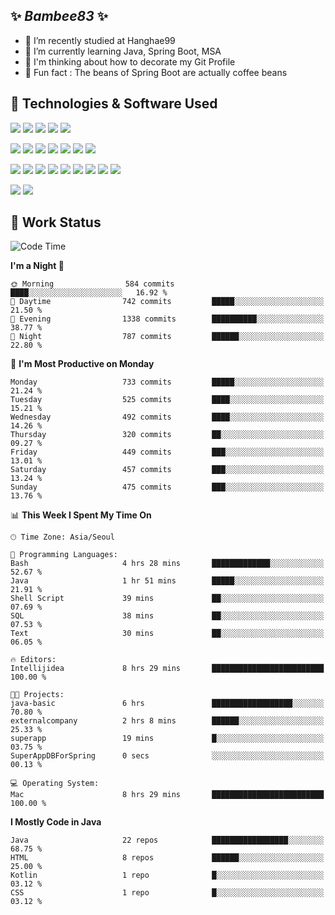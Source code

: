 ##  ✨ _Bambee83_ ✨ 

- 🔭 I’m recently studied at Hanghae99
- 🌱 I’m currently learning Java, Spring Boot, MSA
- 🤔 I'm thinking about how to decorate my Git Profile
- 🪹 Fun fact : The beans of Spring Boot are actually coffee beans 

<!-- - 💬 Ask me about ...
- 📫 How to reach me: ...
- 😄 Pronouns: ...
- 👯 I’m looking to collaborate on ...-->

## 🔧  Technologies & Software Used

<img src="https://img.shields.io/badge/Java-007396?style=flat-round&logo=OpenJDK&logoColor=white"/> <img src="https://img.shields.io/badge/Spring-6DB33F?style=flat-round&logo=spring&logoColor=white"/>   <img src="https://img.shields.io/badge/SpringBoot-6DB33F?style=flat-round&logo=springboot&logoColor=white"/>  <img src="https://img.shields.io/badge/SpringSecurity-6DB33F?style=flat-round&logo=SpringSecurity&logoColor=white"/>   <img src="https://img.shields.io/badge/JSON Web Token-000000?style=flat-round&logo=JSON Web Tokens&logoColor=white"/> 

<img src="https://img.shields.io/badge/github-181717?style=flat-round&logo=github&logoColor=white"/> <img src="https://img.shields.io/badge/git-F05032?style=flat-round&logo=git&logoColor=white"/> <img src="https://img.shields.io/badge/githubactions-2088FF?style=flat-round&logo=githubactions&logoColor=white"/>  <img src="https://img.shields.io/badge/Gradle-02303A?style=flat-round&logo=Gradle&logoColor=white"/>  <img src="https://img.shields.io/badge/IntelliJIDEA-000000?style=flat-round&logo=IntelliJIDEA&logoColor=white"/>  <img src="https://img.shields.io/badge/Postman-FF6C37?style=flat-round&logo=Postman&logoColor=white"/>  <img src="https://img.shields.io/badge/Sourcetree-0052CC?style=flat-round&logo=Sourcetree&logoColor=white"/>

<img src="https://img.shields.io/badge/AmazonS3-569A31?style=flat-round&logo=AmazonS3&logoColor=white"/>  <img src="https://img.shields.io/badge/AmazonEC2-FF9900?style=flat-round&logo=AmazonEC2&logoColor=white"/>  <img src="https://img.shields.io/badge/AmazonRDS-527FFF?style=flat-round&logo=AmazonRDS&logoColor=white"/>  <img src="https://img.shields.io/badge/MySQL-4479A1?style=flat-round&logo=MySQL&logoColor=white"/>  <img src="https://img.shields.io/badge/MongoDB-47A248?style=flat-round&logo=MongoDB&logoColor=white"/> <img src="https://img.shields.io/badge/Ubuntu-E95420?style=flat-round&logo=Ubuntu&logoColor=white"/> <img src="https://img.shields.io/badge/FileZilla-BF0000?style=flat-round&logo=filezilla&logoColor=white"/> <img src="https://img.shields.io/badge/Notion-000000?style=flat-round&logo=Notion&logoColor=white"/> <img src="https://img.shields.io/badge/Slack-F06A6A?style=flat-round&logo=slack&logoColor=white"/>

<img src="https://img.shields.io/badge/AmazonCloudfront-3693F3?style=flat-round&logo=iCloud&logoColor=white"/> <img src="https://img.shields.io/badge/ApacheJMeter-D22128?style=flat-round&logo=apachejmeter&logoColor=white"/> 
 
<!-- Markdown lang
[![Bambee83 Badge](https://img.shields.io/badge/Bambee83'blog-4A154B.svg?&style=for-the-badge&logo=Bloglovin&link=https://blog.naver.com/bambee83)](https://blog.naver.com/bambee83)
## 🚀  GitHub stats & Top Langs
[![Bambee83's GitHub stats-Dark](https://github-readme-stats.vercel.app/api?username=bambee83&show_icons=true&theme=dark#gh-dark-mode-only)]((https://github.com/bambee83/github-readme-stats#gh-dark-mode-only))
![Top Langs-Dark](https://github-readme-stats.vercel.app/api/top-langs/?username=bambee83&layout=compact&theme=dark#gh-dark-mode-only)
## 🐳   Project
[mini project - SeoulCulturePort](https://github.com/event-information)
[clone coding - Instaclone](https://github.com/instaclone8)
[final project - emotrak](https://github.com/EmoTrak)
[![bambee83's wakatime stats](https://github-readme-stats.vercel.app/api/wakatime?username=bambee83)]
 -->
## 🐳 Work Status
<!--START_SECTION:waka-->
![Code Time](http://img.shields.io/badge/Code%20Time-504%20hrs%2011%20mins-blue)

**I'm a Night 🦉** 

```text
🌞 Morning                584 commits         ████░░░░░░░░░░░░░░░░░░░░░   16.92 % 
🌆 Daytime                742 commits         █████░░░░░░░░░░░░░░░░░░░░   21.50 % 
🌃 Evening                1338 commits        ██████████░░░░░░░░░░░░░░░   38.77 % 
🌙 Night                  787 commits         ██████░░░░░░░░░░░░░░░░░░░   22.80 % 
```
📅 **I'm Most Productive on Monday** 

```text
Monday                   733 commits         █████░░░░░░░░░░░░░░░░░░░░   21.24 % 
Tuesday                  525 commits         ████░░░░░░░░░░░░░░░░░░░░░   15.21 % 
Wednesday                492 commits         ████░░░░░░░░░░░░░░░░░░░░░   14.26 % 
Thursday                 320 commits         ██░░░░░░░░░░░░░░░░░░░░░░░   09.27 % 
Friday                   449 commits         ███░░░░░░░░░░░░░░░░░░░░░░   13.01 % 
Saturday                 457 commits         ███░░░░░░░░░░░░░░░░░░░░░░   13.24 % 
Sunday                   475 commits         ███░░░░░░░░░░░░░░░░░░░░░░   13.76 % 
```


📊 **This Week I Spent My Time On** 

```text
🕑︎ Time Zone: Asia/Seoul

💬 Programming Languages: 
Bash                     4 hrs 28 mins       █████████████░░░░░░░░░░░░   52.67 % 
Java                     1 hr 51 mins        █████░░░░░░░░░░░░░░░░░░░░   21.91 % 
Shell Script             39 mins             ██░░░░░░░░░░░░░░░░░░░░░░░   07.69 % 
SQL                      38 mins             ██░░░░░░░░░░░░░░░░░░░░░░░   07.53 % 
Text                     30 mins             ██░░░░░░░░░░░░░░░░░░░░░░░   06.05 % 

🔥 Editors: 
Intellijidea             8 hrs 29 mins       █████████████████████████   100.00 % 

🐱‍💻 Projects: 
java-basic               6 hrs               ██████████████████░░░░░░░   70.80 % 
externalcompany          2 hrs 8 mins        ██████░░░░░░░░░░░░░░░░░░░   25.33 % 
superapp                 19 mins             █░░░░░░░░░░░░░░░░░░░░░░░░   03.75 % 
SuperAppDBForSpring      0 secs              ░░░░░░░░░░░░░░░░░░░░░░░░░   00.13 % 

💻 Operating System: 
Mac                      8 hrs 29 mins       █████████████████████████   100.00 % 
```

**I Mostly Code in Java** 

```text
Java                     22 repos            █████████████████░░░░░░░░   68.75 % 
HTML                     8 repos             ██████░░░░░░░░░░░░░░░░░░░   25.00 % 
Kotlin                   1 repo              █░░░░░░░░░░░░░░░░░░░░░░░░   03.12 % 
CSS                      1 repo              █░░░░░░░░░░░░░░░░░░░░░░░░   03.12 % 
```




<!--END_SECTION:waka-->
